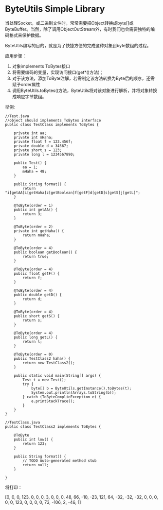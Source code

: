 ByteUtils Simple Library
=======

当处理Socket，或二进制文件时，常常需要把Object转换成byte[]或ByteBuffer。当然，除了调用ObjectOutStream外，有时我们也会需要独特的编码格式来保护数据。

ByteUtils编写的目的，就是为了快捷方便的完成这种对象到byte数组的过程。

应用步骤：

1. 对象implements ToBytes接口
2. 将需要编码的变量，实现访问接口(get*()方法)；
3. 对于该方法，添加ToByte注解，若需制定该方法转换为Byte后的顺序，还需赋予order属性
4. 调用ByteUtils.toBytes()方法，ByteUtils将对该对象进行解析，并将对象转换成响应字节数组。

举例:

```
//Test.java
//object should implements ToBytes interface
public class TestClass implements ToBytes {

	private int aa;
	private int mHaha;
	private float f = 123.456f;
	private double d = 34567;
	private short s = 123;
	private long l = 1234567890;

	public Test() {
		aa = 1;
		mHaha = 48;
	}

	public String format() {
		return "i[getAA]i[getHaha]z[getBoolean]f[getF]d[getD]s[getS]j[getL]";
	}

	@ToByte(order = 1)
	public int getAA() {
		return 3;
	}

	@ToByte(order = 2)
	private int getHaha() {
		return mHaha;
	}

	@ToByte(order = 4)
	public boolean getBoolean() {
		return true;
	}

	@ToByte(order = 4)
	public float getF() {
		return f;
	}

	@ToByte(order = 4)
	public double getD() {
		return d;
	}

	@ToByte(order = 4)
	public short getS() {
		return s;
	}

	@ToByte(order = 4)
	public long getL() {
		return l;
	}

	@ToByte(order = 0)
	public TestClass2 haha() {
		return new TestClass2();
	}

	public static void main(String[] args) {
		Test t = new Test();
		try {
			byte[] b = ByteUtils.getInstance().toBytes(t);
			System.out.println(Arrays.toString(b));
		} catch (ToByteComplieException e) {
			e.printStackTrace();
		}
	}
}

```

```
//TestClass.java
public class TestClass2 implements ToBytes {

	@ToByte
	public int low() {
		return 123;
	}

	public String format() {
		// TODO Auto-generated method stub
		return null;
	}

}
```
将打印：

[0, 0, 0, 123, 0, 0, 0, 3, 0, 0, 0, 48, 66, -10, -23, 121, 64, -32, -32, -32, 0, 0, 0, 0, 0, 123, 0, 0, 0, 0, 73, -106, 2, -46, 1]

